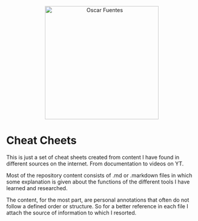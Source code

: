 <!--lint disable no-literal-urls-->
<p align="center">
  <a href="https://oscarafm.com/">
    <img
      alt="Oscar Fuentes"
      src="https://vectr.com/oscarf96/j39aURn8bD.svg?width=600&height=600&select=bHpJEsOEE"
      width="300"
    />
  </a>
</p>

# Cheat Cheets

This is just a set of cheat sheets created from content I have found in different sources on the internet. From documentation to videos on YT. 

Most of the repository content consists of .md or .markdown files in which some explanation is given about the functions of the different tools I have learned and researched. 

The content, for the most part, are personal annotations that often do not follow a defined order or structure. So for a better reference in each file I attach the source of information to which I resorted.

